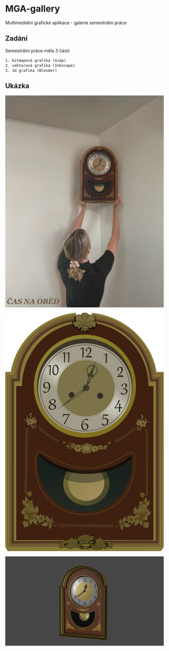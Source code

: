 # MGA-gallery
Multimediální grafické aplikace - galerie semestrální práce

## Zadání
Semestrální práce měla 3 části:

    1. bitmapová grafika (Gimp) 
    2. vektorová grafika (Inkscape) 
    3. 3d grafika (Blender)

## Ukázka

![alt text](bitmap/stiny_nejtmavsi.JPG)

![alt text](vector/vektor_tvary_finalni.png)

![alt text](3d/render3.png)


